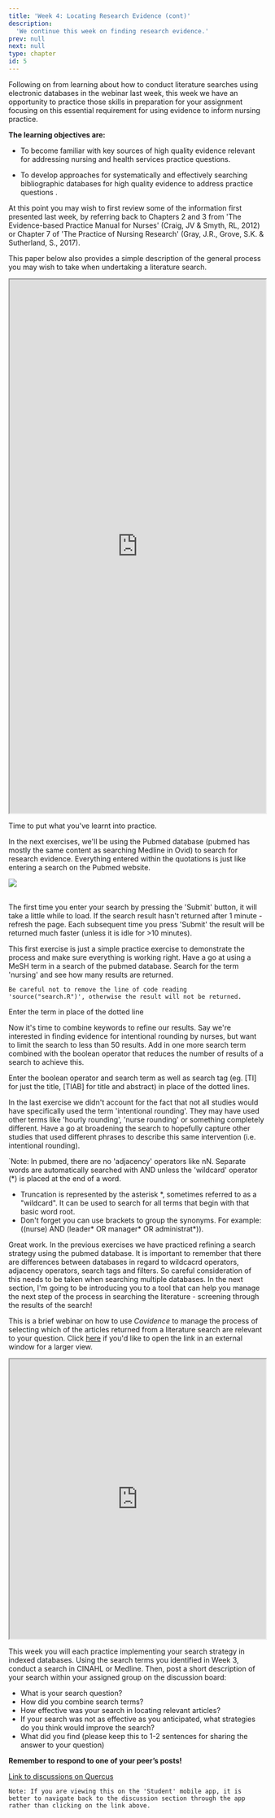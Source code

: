 ```yaml
---
title: 'Week 4: Locating Research Evidence (cont)'
description:
  'We continue this week on finding research evidence.'
prev: null
next: null
type: chapter
id: 5
---
```


<exercise id="1" title="Introduction">

Following on from learning about how to conduct literature searches using electronic databases in the webinar last week, this week we have an opportunity to practice those skills in preparation for your assignment focusing on this essential requirement for using evidence to inform nursing practice. 

**The learning objectives are:**

- To become familiar with key sources of high quality evidence relevant for addressing nursing and health services practice questions.

-  To develop approaches for systematically and effectively searching bibliographic databases for high quality evidence to address practice questions .

</exercise>

<exercise id="2" title="Reading">

At this point you may wish to first review some of the information first presented last week, by referring back to Chapters 2 and 3 from 'The Evidence-based Practice Manual for Nurses' (Craig, JV & Smyth, RL, 2012) or Chapter 7 of 'The Practice of Nursing Research' (Gray, J.R., Grove, S.K. & Sutherland, S., 2017). 

<qu>This paper below also provides a simple description of the general process you may wish to take when undertaking a literature search.</qu>

<iframe src="https://www.aaronconway.info/NUR1027/stillwell-2.pdf" width="100%" height="1050px"></iframe>

</exercise>

<exercise id="3" title="Let's practice">

Time to put what you've learnt into practice.

In the next exercises, we'll be using the Pubmed database (pubmed has mostly the same content as searching Medline in Ovid) to search for research evidence. Everything entered within the quotations is just like entering a search on the Pubmed website.

<img src="/pubmed-nursing.png"/>
<br><br>

The first time you enter your search by pressing the 'Submit' button, it will take a little while to load. If the search result hasn't returned after 1 minute - refresh the page. Each subsequent time you press 'Submit' the result will be returned much faster (unless it is idle for >10 minutes).

This first exercise is just a simple practice exercise to demonstrate the process and make sure everything is working right. Have a go at using a MeSH term in a search of the pubmed database. Search for the term 'nursing' and see how many results are returned. 

`Be careful not to remove the line of code reading 'source("search.R")', otherwise the result will not be returned.`

<codeblock id="01_03">

Enter the term in place of the dotted line

</codeblock>

</exercise>

<exercise id="4" title="Refining a search">

Now it's time to combine keywords to refine our results. Say we're interested in finding evidence for intentional rounding by nurses, but want to limit the search to less than 50 results. Add in one more search term combined with the boolean operator that reduces the number of results of a search to achieve this.

<codeblock id="01_04">

Enter the boolean operator and search term as well as search tag (eg. [TI] for just the title, [TIAB] for title and abstract) in place of the dotted lines.

</codeblock>

</exercise>

<exercise id="5" title="Synonyms">

In the last exercise we didn't account for the fact that not all studies would have specifically used the term 'intentional rounding'. They may have used other terms like 'hourly rounding', 'nurse rounding' or something completely different. Have a go at broadening the search to hopefully capture other studies that used different phrases to describe this same intervention (i.e. intentional rounding). 

`Note: In pubmed, there are no 'adjacency' operators like nN. Separate words are automatically searched with AND unless the 'wildcard' operator (*) is placed at the end of a word.

<codeblock id="01_05">

- Truncation is represented by the asterisk *, sometimes referred to as a "wildcard". It can be used to search for all terms that begin with that basic word root. 
- Don't forget you can use brackets to group the synonyms. For example: ((nurse) AND (leader* OR manager* OR administrat*)).

</exercise>

<exercise id="6" title="Recap">

Great work. In the previous exercises we have practiced refining a search strategy using the pubmed database. It is important to remember that there are differences between databases in regard to wildcacrd operators, adjacency operators, search tags and filters. So careful consideration of this needs to be taken when searching multiple databases. In the next section, I'm going to be introducing you to a tool that can help you manage the next step of the process in searching the literature - screening through the results of the search!

</exercise>

<exercise id="7" title="Using Covidence to manage search results">

<qu>This is a brief webinar on how to use *Covidence* to manage the process of selecting which of the articles returned from a literature search are relevant to your question. Click [here](https://ca-lti.bbcollab.com/recording/97683bb4ca8e445483919ec1d5f55a12) if you'd like to open the link in an external window for a larger view.</qu>

<iframe src="https://ca-lti.bbcollab.com/recording/97683bb4ca8e445483919ec1d5f55a12" width="100%" height="550px" allowfullscreen></iframe>

</exercise>

<exercise id="8" title="Discussion board">

This week you will each practice implementing your search strategy in indexed databases. Using the search terms you identified in Week 3, conduct a search in CINAHL or Medline. Then, post a short description of your search within your assigned group on the discussion board:

- What is your search question?
- How did you combine search terms?
- How effective was your search in locating relevant articles? 
- If your search was not as effective as you anticipated, what strategies do you think would improve the search?
- What did you find (please keep this to 1-2 sentences for sharing the answer to your question)

**Remember to respond to one of your peer’s posts!**

<a target="_parent" href="https://q.utoronto.ca/courses/113018/discussion_topics">Link to discussions on Quercus</a>

`Note: If you are viewing this on the 'Student' mobile app, it is better to navigate back to the discussion section through the app rather than clicking on the link above.`

</exercise>